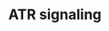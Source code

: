 ---
annotations:
- id: PW:0000098
  parent: regulatory pathway
  type: Pathway Ontology
  value: DNA replication pathway
- id: PW:0001360
  parent: regulatory pathway
  type: Pathway Ontology
  value: DNA damage response pathway
authors:
- AARandCo
- Khanspers
- Mkutmon
- Eweitz
description: 'This pathway is modeled after Figure 1 in the article " ATR signalling:
  more than meeting at the fork" (See Bibliography). This pathway details the ATR
  signaling which commences when there is a gap in the single strand DNA. It details
  the usage of several independent checkpoint proteins which then cause TOPBP1 dependent
  activation of the phosphorylation and kinase of a large number of substrates including
  CHK1 to commence regulation of cellular response to DNA damage and replication stress.   Proteins
  on this pathway have targeted assays available via the [https://assays.cancer.gov/available_assays?wp_id=WP3875
  CPTAC Assay Portal]'
last-edited: 2021-05-22
organisms:
- Homo sapiens
redirect_from:
- /index.php/Pathway:WP3875
- /instance/WP3875
- /instance/WP3875_rr117657
revision: r117657
schema-jsonld:
- '@context': https://schema.org/
  '@id': https://wikipathways.github.io/pathways/WP3875.html
  '@type': Dataset
  creator:
    '@type': Organization
    name: WikiPathways
  description: 'This pathway is modeled after Figure 1 in the article " ATR signalling:
    more than meeting at the fork" (See Bibliography). This pathway details the ATR
    signaling which commences when there is a gap in the single strand DNA. It details
    the usage of several independent checkpoint proteins which then cause TOPBP1 dependent
    activation of the phosphorylation and kinase of a large number of substrates including
    CHK1 to commence regulation of cellular response to DNA damage and replication
    stress.   Proteins on this pathway have targeted assays available via the [https://assays.cancer.gov/available_assays?wp_id=WP3875
    CPTAC Assay Portal]'
  keywords:
  - ATR
  - ATRIP
  - CHK1
  - HUS1
  - RAD1
  - RAD9A
  - RAD9B
  - RPA
  - TOPBP1
  license: CC0
  name: ATR signaling
seo: CreativeWork
title: ATR signaling
wpid: WP3875
---